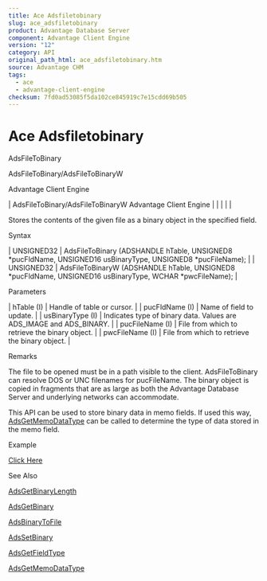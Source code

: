 ```yaml
---
title: Ace Adsfiletobinary
slug: ace_adsfiletobinary
product: Advantage Database Server
component: Advantage Client Engine
version: "12"
category: API
original_path_html: ace_adsfiletobinary.htm
source: Advantage CHM
tags:
  - ace
  - advantage-client-engine
checksum: 7fd0ad53085f5da102ce845919c7e15cdd69b505
---
```


# Ace Adsfiletobinary

AdsFileToBinary

AdsFileToBinary/AdsFileToBinaryW

Advantage Client Engine

| AdsFileToBinary/AdsFileToBinaryW  Advantage Client Engine |  |  |  |  |

Stores the contents of the given file as a binary object in the specified field.

Syntax

| UNSIGNED32 | AdsFileToBinary (ADSHANDLE hTable,  UNSIGNED8 \*pucFldName,  UNSIGNED16 usBinaryType,  UNSIGNED8 \*pucFileName); |
| UNSIGNED32 | AdsFileToBinaryW (ADSHANDLE hTable,  UNSIGNED8 \*pucFldName,  UNSIGNED16 usBinaryType,  WCHAR \*pwcFileName); |

Parameters

| hTable (I) | Handle of table or cursor. |
| pucFldName (I) | Name of field to update. |
| usBinaryType (I) | Indicates type of binary data. Values are ADS\_IMAGE and ADS\_BINARY. |
| pucFileName (I) | File from which to retrieve the binary object. |
| pwcFileName (I) | File from which to retrieve the binary object. |

Remarks

The file to be opened must be in a path visible to the client. AdsFileToBinary can resolve DOS or UNC filenames for pucFileName. The binary object is copied in fragments that are as large as both the Advantage Database Server and underlying networks can accommodate.

This API can be used to store binary data in memo fields. If used this way, [AdsGetMemoDataType](ace_adsgetmemodatatype.md) can be called to determine the type of data stored in the memo field.

Example

[Click Here](ace_examples.md#adsfiletobinaryexample)

See Also

[AdsGetBinaryLength](ace_adsgetbinarylength.md)

[AdsGetBinary](ace_adsgetbinary.md)

[AdsBinaryToFile](ace_adsbinarytofile.md)

[AdsSetBinary](ace_adssetbinary.md)

[AdsGetFieldType](ace_adsgetfieldtype.md)

[AdsGetMemoDataType](ace_adsgetmemodatatype.md)
